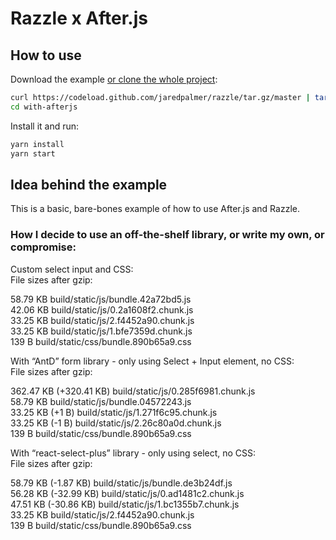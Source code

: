 # Razzle x After.js

## How to use

Download the example [or clone the whole project](https://github.com/jaredpalmer/razzle.git):

```bash
curl https://codeload.github.com/jaredpalmer/razzle/tar.gz/master | tar -xz --strip=2 razzle-master/examples/with-afterjs
cd with-afterjs
```

Install it and run:

```bash
yarn install
yarn start
```

## Idea behind the example

This is a basic, bare-bones example of how to use After.js and Razzle.

### How I decide to use an off-the-shelf library, or write my own, or compromise:

Custom select input and CSS:  
File sizes after gzip:  

 58.79 KB build/static/js/bundle.42a72bd5.js  
 42.06 KB build/static/js/0.2a1608f2.chunk.js  
 33.25 KB build/static/js/2.f4452a90.chunk.js  
 33.25 KB build/static/js/1.bfe7359d.chunk.js  
 139 B build/static/css/bundle.890b65a9.css

With “AntD” form library - only using Select + Input element, no CSS:  
File sizes after gzip:

362.47 KB (+320.41 KB) build/static/js/0.285f6981.chunk.js  
 58.79 KB build/static/js/bundle.04572243.js  
 33.25 KB (+1 B) build/static/js/1.271f6c95.chunk.js  
 33.25 KB (-1 B) build/static/js/2.26c80a0d.chunk.js  
 139 B build/static/css/bundle.890b65a9.css

With “react-select-plus” library - only using select, no CSS:  
File sizes after gzip:

58.79 KB (-1.87 KB) build/static/js/bundle.de3b24df.js  
 56.28 KB (-32.99 KB) build/static/js/0.ad1481c2.chunk.js  
 47.51 KB (-30.86 KB) build/static/js/1.bc1355b7.chunk.js  
 33.25 KB build/static/js/2.f4452a90.chunk.js  
 139 B build/static/css/bundle.890b65a9.css
